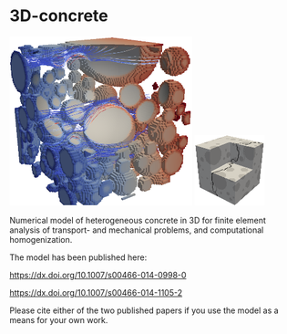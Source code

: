 # 3D-concrete

![alt tag](https://raw.githubusercontent.com/FilipNilenius/3D-concrete/master/logo2.png)
![alt tag](https://raw.githubusercontent.com/FilipNilenius/3D-concrete/master/logo.png)

Numerical model of heterogeneous concrete in 3D for finite element analysis of transport- and mechanical problems, and computational homogenization.

The model has been published here:

https://dx.doi.org/10.1007/s00466-014-0998-0

https://dx.doi.org/10.1007/s00466-014-1105-2

Please cite either of the two published papers if you use the model as a means for your own work.
